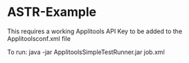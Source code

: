 # ASTR-Example
This requires a working Applitools API Key to be added to the Applitoolsconf.xml file

To run:
java -jar ApplitoolsSimpleTestRunner.jar job.xml
